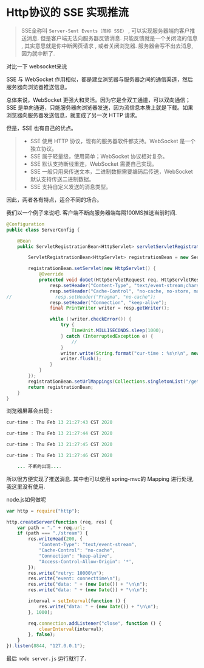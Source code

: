 # Http协议的 SSE 实现推流

> SSE全称叫 `Server-Sent Events（简称 SSE）` , 可以实现服务器端向客户推送消息. 但是客户端无法向服务器反馈消息. 只能反馈就是一个关闭流的信息 , 其实意思就是你中断网页请求 , 或者关闭浏览器. 服务器会写不出去消息,因为就中断了.  

对比一下 websocket来说 

SSE 与 WebSocket 作用相似，都是建立浏览器与服务器之间的通信渠道，然后服务器向浏览器推送信息。

总体来说，WebSocket 更强大和灵活。因为它是全双工通道，可以双向通信；SSE 是单向通道，只能服务器向浏览器发送，因为流信息本质上就是下载。如果浏览器向服务器发送信息，就变成了另一次 HTTP 请求。

但是，SSE 也有自己的优点。

> - SSE 使用 HTTP 协议，现有的服务器软件都支持。WebSocket 是一个独立协议。
> - SSE 属于轻量级，使用简单；WebSocket 协议相对复杂。
> - SSE 默认支持断线重连，WebSocket 需要自己实现。
> - SSE 一般只用来传送文本，二进制数据需要编码后传送，WebSocket 默认支持传送二进制数据。
> - SSE 支持自定义发送的消息类型。

因此，两者各有特点，适合不同的场合。





我们以一个例子来说吧. 客户端不断向服务器端每隔100MS推送当前时间. 

```java
@Configuration
public class ServerConfig {

    @Bean
    public ServletRegistrationBean<HttpServlet> servletServletRegistrationBean() {

        ServletRegistrationBean<HttpServlet> registrationBean = new ServletRegistrationBean<>();

        registrationBean.setServlet(new HttpServlet() {
            @Override
            protected void doGet(HttpServletRequest req, HttpServletResponse resp) throws ServletException, IOException {
                resp.setHeader("Content-Type", "text/event-stream;charset=UTF-8");
                resp.setHeader("Cache-Control", "no-cache, no-store, max-age=0, must-revalidate");
//                resp.setHeader("Pragma", "no-cache");
                resp.setHeader("Connection", "keep-alive");
                final PrintWriter writer = resp.getWriter();

                while (!writer.checkError()) {
                    try {
                        TimeUnit.MILLISECONDS.sleep(1000);
                    } catch (InterruptedException e) {
                        //
                    }
                    writer.write(String.format("cur-time : %s\n\n", new Date()));
                    writer.flush();
                }
            }
        });
        registrationBean.setUrlMappings(Collections.singletonList("/get"));
        return registrationBean;
    }
}
```

浏览器屏幕会出现 : 

```java
cur-time : Thu Feb 13 21:27:43 CST 2020

cur-time : Thu Feb 13 21:27:44 CST 2020

cur-time : Thu Feb 13 21:27:45 CST 2020

cur-time : Thu Feb 13 21:27:46 CST 2020

    ... 不断的出现....
```

所以很方便实现了推送消息.   其中也可以使用 spring-mvc的 Mapping 进行处理, 我这里没有使用.





node.js如何做呢

```js
var http = require("http");

http.createServer(function (req, res) {
    var path = "." + req.url;
    if (path === "./stream") {
        res.writeHead(200, {
            "Content-Type": "text/event-stream",
            "Cache-Control": "no-cache",
            "Connection": "keep-alive",
            "Access-Control-Allow-Origin": '*',
        });
        res.write("retry: 10000\n");
        res.write("event: connecttime\n");
        res.write("data: " + (new Date()) + "\n\n");
        res.write("data: " + (new Date()) + "\n\n");

        interval = setInterval(function () {
            res.write("data: " + (new Date()) + "\n\n");
        }, 1000);

        req.connection.addListener("close", function () {
            clearInterval(interval);
        }, false);
    }
}).listen(8844, "127.0.0.1");
```

最后 `node server.js`  运行就行了.



